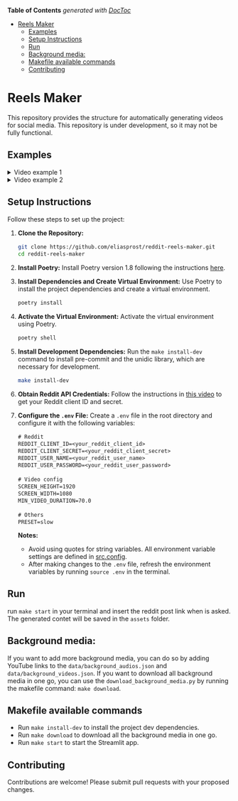 <!-- START doctoc generated TOC please keep comment here to allow auto update -->
<!-- DON'T EDIT THIS SECTION, INSTEAD RE-RUN doctoc TO UPDATE -->
**Table of Contents**  *generated with [DocToc](https://github.com/thlorenz/doctoc)*

- [Reels Maker](#reels-maker)
  - [Examples](#examples)
  - [Setup Instructions](#setup-instructions)
  - [Run](#run)
  - [Background media:](#background-media)
  - [Makefile available commands](#makefile-available-commands)
  - [Contributing](#contributing)

<!-- END doctoc generated TOC please keep comment here to allow auto update -->

# Reels Maker
This repository provides the structure for automatically generating videos for social media. This repository
is under development, so it may not be fully functional.

## Examples

<details>
<summary>Video example 1</summary>

- **🔖 Reddit post**: [here](https://www.reddit.com/r/AskArgentina/comments/1j782c4/porque_me_siento_tan_mal_despu%C3%A9s_de_salir_de_joda/)

- **🎥 Link**: [here](https://raw.githubusercontent.com/eliasprost/reddit-reels-maker/main/assets/examples/example_1.mp4)

- **📸 Thumbail**:

  <img src="https://raw.githubusercontent.com/eliasprost/reddit-reels-maker/main/assets/examples/example_1.png" width="300">

</details>

<details>
<summary>Video example 2</summary>

- **🔖 Reddit post**: [here](https://www.reddit.com/r/AskArgentina/comments/1j6ydki/alguna_inseguridad_boluda/)

- **🎥 Link**: [here](https://raw.githubusercontent.com/eliasprost/reddit-reels-maker/main/assets/examples/example_2.mp4)

- **📸 Thumbail**:

  <img src="https://raw.githubusercontent.com/eliasprost/reddit-reels-maker/main/assets/examples/example_2.png" width="300">

</details>

## Setup Instructions
Follow these steps to set up the project:

1.  **Clone the Repository:**
    ```bash
    git clone https://github.com/eliasprost/reddit-reels-maker.git
    cd reddit-reels-maker
    ```

2.  **Install Poetry:**
    Install Poetry version 1.8 following the instructions [here](https://python-poetry.org/docs/1.8/#installation).

3.  **Install Dependencies and Create Virtual Environment:**
    Use Poetry to install the project dependencies and create a virtual environment.
    ```bash
    poetry install
    ```

4.  **Activate the Virtual Environment:**
    Activate the virtual environment using Poetry.
    ```bash
    poetry shell
    ```

5.  **Install Development Dependencies:**
    Run the `make install-dev` command to install pre-commit and the unidic library, which are necessary for development.
    ```bash
    make install-dev
    ```

6.  **Obtain Reddit API Credentials:**
    Follow the instructions in [this video](https://www.youtube.com/watch?v=4Lmfgw4RZCM) to get your Reddit client ID and secret.

7.  **Configure the `.env` File:**
    Create a `.env` file in the root directory and configure it with the following variables:

    ```
    # Reddit
    REDDIT_CLIENT_ID=<your_reddit_client_id>
    REDDIT_CLIENT_SECRET=<your_reddit_client_secret>
    REDDIT_USER_NAME=<your_reddit_user_name>
    REDDIT_USER_PASSWORD=<your_reddit_user_password>

    # Video config
    SCREEN_HEIGHT=1920
    SCREEN_WIDTH=1080
    MIN_VIDEO_DURATION=70.0

    # Others
    PRESET=slow
    ```

    **Notes:**
    - Avoid using quotes for string variables.  All environment variable settings are defined in [src.config](https://github.com/eliasprost/reddit-reels-maker/blob/main/src/config.py).
    - After making changes to the `.env` file, refresh the environment variables by running `source .env` in the terminal.

## Run
run `make start` in your terminal and insert the reddit post link when is asked. The generated contet will be saved in the `assets` folder.

## Background media:
If you want to add more background media, you can do so by adding YouTube links to the `data/background_audios.json` and `data/background_videos.json`. If you want to download all background media in one go, you can use the `download_background_media.py` by running the makefile command: `make download`.

## Makefile available commands
- Run `make install-dev` to install the project dev dependencies.
- Run `make download` to download all the background media in one go.
- Run `make start` to start the Streamlit app.

## Contributing
Contributions are welcome!  Please submit pull requests with your proposed changes.
